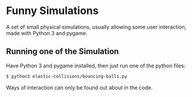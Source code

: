 # Funny Simulations

A set of small physical simulations, usually allowing some user interaction,
made with Python 3 and pygame.


## Running one of the Simulation

Have Python 3 and pygame installed, then just run one of the python files:

```bash
$ python3 elastic-collisions/bouncing-balls.py
```

Ways of interaction can only be found out about in the code.
